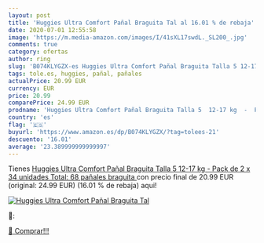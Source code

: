 ```yaml
---
layout: post
title: 'Huggies Ultra Comfort Pañal Braguita Tal al 16.01 % de rebaja'
date: 2020-07-01 12:55:58
image: 'https://m.media-amazon.com/images/I/41sXL17swdL._SL200_.jpg'
comments: true
category: ofertas
author: ring
slug: 'B074KLYGZX-es Huggies Ultra Comfort Pañal Braguita Talla 5 12-17 kg -...'
tags: tole.es, huggies, pañal, pañales
actualPrice: 20.99 EUR
currency: EUR
price: 20.99
comparePrice: 24.99 EUR
prodname: 'Huggies Ultra Comfort Pañal Braguita Talla 5  12-17 kg  -  Pack de 2 x 34 unidades  Total: 68 pañales braguita '
country: 'es'
flag: '🇪🇸'
buyurl: 'https://www.amazon.es/dp/B074KLYGZX/?tag=tolees-21'
descuento: '16.01'
average: '23.389999999999997'
---
```


Tienes [Huggies Ultra Comfort Pañal Braguita Talla 5  12-17 kg  -  Pack de 2 x 34 unidades  Total: 68 pañales braguita ](https://www.amazon.es/dp/B074KLYGZX/?tag=tolees-21) con precio final de  20.99 EUR (original: 24.99 EUR) (16.01 %  de rebaja) aqui!

[![Huggies Ultra Comfort Pañal Braguita Tal](https://m.media-amazon.com/images/I/41sXL17swdL._SL200_.jpg)](https://www.amazon.es/dp/B074KLYGZX/?tag=tolees-21)

🔎:


[🛒 Comprar!!!](https://www.amazon.es/dp/B074KLYGZX/?tag=tolees-21)
